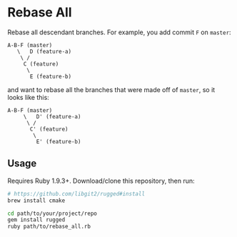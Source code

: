 # Rebase All

Rebase all descendant branches. For example, you add commit `F` on `master`:

```
A-B-F (master)
   \   D (feature-a)
    \ /
     C (feature)
      \
       E (feature-b)
```

and want to rebase all the branches that were made off of `master`, so it looks like this:

```
A-B-F (master)
     \   D' (feature-a)
      \ /
       C' (feature)
        \
         E' (feature-b)
```

## Usage

Requires Ruby 1.9.3+. Download/clone this repository, then run:

```bash
# https://github.com/libgit2/rugged#install
brew install cmake

cd path/to/your/project/repo
gem install rugged
ruby path/to/rebase_all.rb
```
